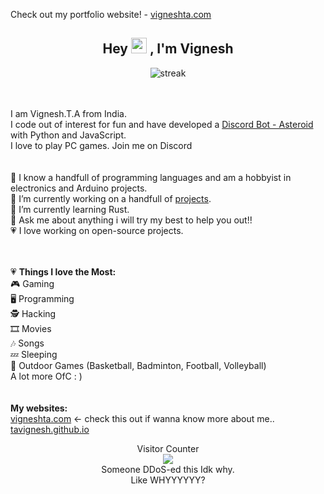 Check out my portfolio website! - [vigneshta.com](https://vigneshta.com)
<h2 align="center">Hey <img src="https://media.giphy.com/media/hvRJCLFzcasrR4ia7z/giphy.gif" width="25px"> , I'm Vignesh</a></h2>
<p align="center">
  <img src="https://github-readme-streak-stats.herokuapp.com?user=tavignesh&theme=react&ring=2BDD18&fire=DD2727&currStreakLabel=DD4D5E&sideLabels=DD636E" alt="streak" />
</p>
<br><br>
I am Vignesh.T.A from India.<br>
I code out of interest for fun and have developed a <a href="https://discord.gg/pDzrEyGpxE">Discord Bot - Asteroid</a> with Python and JavaScript.<br>
I love to play PC games. Join me on Discord<br>
<br><br>
🔭 I know a handfull of programming languages and am a hobbyist in electronics and Arduino projects.<br>
🔭 I’m currently working on a handfull of <a href="https://vigneshta.com/projects">projects</a>.<br>
🌱 I’m currently learning Rust.<br>
💬 Ask me about anything i will try my best to help you out!!<br>
💗 I love working on open-source projects.<br>
<br><br>

💗 <b>Things I love the Most:</b><br>
🎮 Gaming<br>
🖥️ Programming<br>
🕵️ Hacking<br>
🎞️ Movies<br>
🎶 Songs<br>
💤 Sleeping<br>
🏀 Outdoor Games (Basketball, Badminton, Football, Volleyball)<br>
A lot more OfC : ) <br>
<br><br>
<b>My websites:</b><br>
<a href="https://vigneshta.com">vigneshta.com</a>   <- check this out if wanna know more about me..<br>
<a href="https://tavignesh.github.io">tavignesh.github.io</a><br>

<p align="center"> 
  Visitor Counter<br>
  <img src="https://profile-counter.glitch.me/tavignesh/count.svg" /><br>
  Someone DDoS-ed this Idk why.<br> Like WHYYYYYY?
</p>
